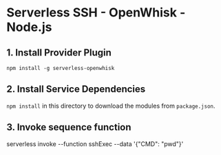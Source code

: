 
# Serverless SSH - OpenWhisk - Node.js

## 1. Install Provider Plugin
`npm install -g serverless-openwhisk`

## 2. Install Service Dependencies
`npm install` in this directory to download the modules from `package.json`.

## 3. Invoke sequence function
serverless invoke --function sshExec --data '{"CMD": "pwd"}'

